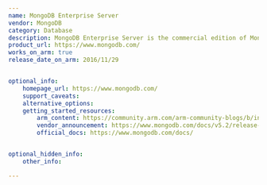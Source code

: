 ```yaml
---
name: MongoDB Enterprise Server
vendor: MongoDB
category: Database
description: MongoDB Enterprise Server is the commercial edition of MongoDB, which includes additional capabilities such as in-memory storage engine for high throughput and low latency, advanced security features like LDAP and Kerberos access controls, and encryption for data at rest.
product_url: https://www.mongodb.com/
works_on_arm: true
release_date_on_arm: 2016/11/29


optional_info:
    homepage_url: https://www.mongodb.com/
    support_caveats:
    alternative_options:
    getting_started_resources:
        arm_content: https://community.arm.com/arm-community-blogs/b/infrastructure-solutions-blog/posts/mongodb-performance-on-aws-with-the-arm-graviton2
        vendor_announcement: https://www.mongodb.com/docs/v5.2/release-notes/3.4/
        official_docs: https://www.mongodb.com/docs/


optional_hidden_info:
    other_info:

---
```

